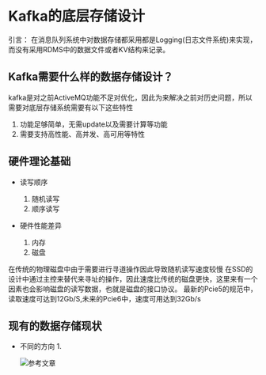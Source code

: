 # Kafka的底层存储设计

引言：
在消息队列系统中对数据存储都采用都是Logging(日志文件系统)来实现，而没有采用RDMS中的数据文件或者KV结构来记录。

## Kafka需要什么样的数据存储设计？
kafka是对之前ActiveMQ功能不足对优化，因此为来解决之前对历史问题，所以需要对底层存储系统需要有以下这些特性

1. 功能足够简单，无需update以及需要计算等功能
2. 需要支持高性能、高并发、高可用等特性


## 硬件理论基础

- 读写顺序
  1. 随机读写
  2. 顺序读写

- 硬件性能差异
  1. 内存
  2. 磁盘
  
在传统的物理磁盘中由于需要进行寻道操作因此导致随机读写速度较慢
在SSD的设计中通过主控来替代来寻址的操作，因此速度比传统的磁盘更快，这里来有一个因素也会影响磁盘的读写数据，也就是磁盘的接口协议。
最新的Pcie5的规范中，读取速度可达到12Gb/S,未来的Pcie6中，速度可用达到32Gb/s


## 现有的数据存储现状

- 不同的方向
  1. 
  
  
  
  ![参考文章](https://www.heapdump.cn/article/3018544)
  
